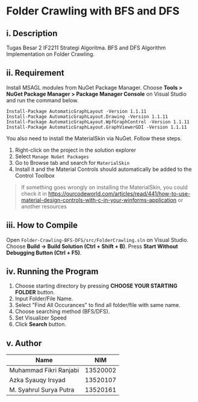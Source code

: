 # Folder Crawling with BFS and DFS

## i. Description
Tugas Besar 2 IF2211 Strategi Algoritma. BFS and DFS Algorithm Implementation on Folder Crawling. 

## ii. Requirement
Install MSAGL modules from NuGet Package Manager. Choose **Tools > NuGet Package Manager > Package Manager Console** on Visual Studio and run the command below.
```
Install-Package AutomaticGraphLayout -Version 1.1.11
Install-Package AutomaticGraphLayout.Drawing -Version 1.1.11
Install-Package AutomaticGraphLayout.WpfGraphControl -Version 1.1.11
Install-Package AutomaticGraphLayout.GraphViewerGDI -Version 1.1.11
```
You also need to install the MaterialSkin via NuGet. Follow these steps.

1. Right-click on the project in the solution explorer
2. Select `Manage NuGet Packages`
3. Go to Browse tab and search for `MaterialSkin`
4. Install it and the Material Controls should automatically be added to the Control Toolbox

> If something goes wrongly on installing the MaterialSkin, you could check it in https://ourcodeworld.com/articles/read/441/how-to-use-material-design-controls-with-c-in-your-winforms-application or another resources

## iii. How to Compile
Open `Folder-Crawling-BFS-DFS/src/FolderCrawling.sln` on Visual Studio. Choose **Build -> Build Solution (Ctrl + Shift + B)**. Press **Start Without Debugging Button (Ctrl + F5)**.

## iv. Running the Program
1. Choose starting directory by pressing **CHOOSE YOUR STARTING FOLDER** button.
2. Input Folder/File Name.
3. Select "Find All Occurances" to find all folder/file with same name.
4. Choose searching method (BFS/DFS).
5. Set Visualizer Speed
5. Click **Search** button.

## v. Author
| Name          | NIM           |
| ------------- |:-------------:|
|Muhammad Fikri Ranjabi| 13520002 |
|Azka Syauqy Irsyad    | 13520107 |
|M. Syahrul Surya Putra| 13520161 |
